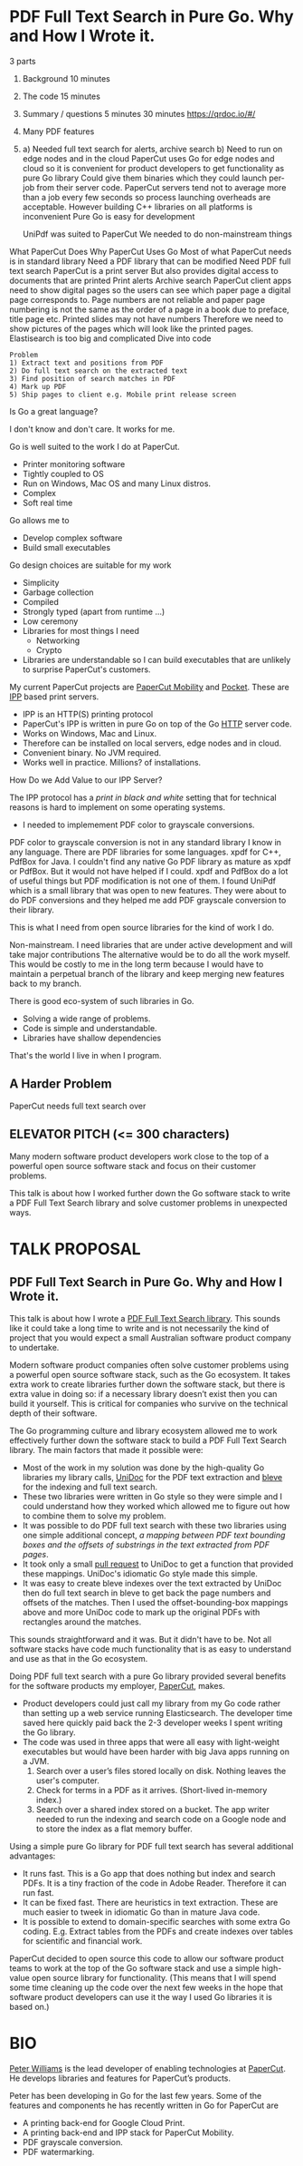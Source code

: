 PDF Full Text Search in Pure Go. Why and How I Wrote it.
========================================================

3 parts
1) Background         10 minutes
2) The code           15 minutes
3) Summary / questions 5 minutes
30 minutes
https://qrdoc.io/#/

1) Many PDF features
2) a) Needed full text search for alerts, archive search
   b) Need to run on edge nodes and in the cloud
   PaperCut uses Go for edge nodes and cloud so it is convenient for product developers to get
   functionality as pure Go library
   Could give them binaries which they could launch per-job from their server code. PaperCut
   servers tend not to average more than a job every few seconds so process launching overheads are
   acceptable.
   However building C++ libraries on all platforms is inconvenient
   Pure Go is easy for development

   UniPdf was suited to PaperCut
   We needed to do non-mainstream things

What PaperCut Does
Why PaperCut Uses Go
Most of what PaperCut needs is in standard library
Need a PDF library that can be modified
Need PDF full text search
    PaperCut is a print server
    But also provides digital access to documents that are printed
        Print alerts
        Archive search
    PaperCut client apps need to show digital pages so the users can see which paper page a digital
    page corresponds to. Page numbers are not reliable and paper page numbering is not the same as
    the order of a page in a book due to preface, title page etc. Printed slides may not have numbers
    Therefore we need to show pictures of the pages which will look like the printed pages.
    Elastisearch is too big and complicated
    Dive into code

    Problem
    1) Extract text and positions from PDF
    2) Do full text search on the extracted text
    3) Find position of search matches in PDF
    4) Mark up PDF
    5) Ship pages to client e.g. Mobile print release screen




Is Go a great language?

I don't know and don't care. It works for me.

Go is well suited to the work I do at PaperCut.

* Printer monitoring software
* Tightly coupled to OS
* Run on Windows, Mac OS and many Linux distros.
* Complex
* Soft real time

Go allows me to

* Develop complex software
* Build small executables

Go design choices are suitable for my work

* Simplicity
* Garbage collection
* Compiled
* Strongly typed (apart from runtime ...)
* Low ceremony
* Libraries for most things I need
  - Networking
  - Crypto
* Libraries are understandable so I can build executables that are unlikely to surprise PaperCut's
customers.

My current PaperCut projects are [PaperCut Mobility](https://www.papercut.com/tour/mobility-print/) and
[Pocket](https://www.papercut.com/products/papercut-pocket/). These are
[IPP](https://en.wikipedia.org/wiki/Internet_Printing_Protocol) based print servers.

* IPP is an HTTP(S) printing protocol
* PaperCut's IPP is written in pure Go on top of the Go [HTTP](https://golang.org/pkg/net/http/)
server code.
* Works on Windows, Mac and Linux.
* Therefore can be installed on local servers, edge nodes and in cloud.
* Convenient binary. No JVM required.
* Works well in practice. Millions? of installations.

How Do we Add Value to our IPP Server?

The IPP protocol has a _print in black and white_ setting that for technical reasons is hard to
implement on some operating systems.

* I needed to implemement PDF color to grayscale conversions.

PDF color to grayscale conversion is not in any standard library I know in any language.
There are PDF libraries for some languages. xpdf for C++, PdfBox for Java.
I couldn't find any native Go PDF library as mature as xpdf or PdfBox.
But it would not have helped if I could. xpdf and PdfBox do a lot of useful things but PDF modification
is not one of them.
I found UniPdf which is a small library that was open to new features. They were about to do PDF
conversions and they helped me add PDF grayscale conversion to their library.

This is what I need from open source libraries for the kind of work I do.

Non-mainstream. I need libraries that are under active development and will take major contributions
The alternative would be to do all the work myself. This would be costly to me in the long term
because I would have to maintain a
perpetual branch of the library and keep merging new features back to my branch.

There is good eco-system of such libraries in Go.

* Solving a wide range of problems.
* Code is simple and understandable.
* Libraries have shallow dependencies

That's the world I live in when I program.

A Harder Problem
----------------
PaperCut needs full text search over






ELEVATOR PITCH (<= 300 characters)
--------------

Many modern software product developers work close to the top of a powerful open source
software stack and focus on their customer problems.

This talk is about how I worked further down the Go software stack to write a PDF Full Text
Search library and solve customer problems in unexpected ways.

TALK PROPOSAL
=============

PDF Full Text Search in Pure Go. Why and How I Wrote it.
-------------------------------------------------------

This talk is about how I wrote a
[PDF Full Text Search library](https://github.com/PaperCutSoftware/pdfsearch). This sounds like it
could take a long time to write and is not necessarily the kind of project that you would
expect a small Australian software product company to undertake.

Modern software product companies often solve customer problems using a powerful open source
software stack, such as the Go ecosystem. It takes extra work to create libraries further down the
software stack, but there is extra value in doing so: if a necessary
library doesn’t exist then you can build it yourself. This is critical for companies who survive on
the technical depth of their software.

The Go programming culture and library ecosystem allowed me to work effectively further down the
software stack to build a PDF Full Text Search library. The main factors that made it possible were:

* Most of the work in my solution was done by the high-quality Go libraries my library calls,
 [UniDoc](https://unidoc.io/) for the PDF text extraction and
 [bleve](http://blevesearch.com/) for the indexing and full text search.
* These two libraries were written in Go style so they were simple and I could understand how they
 worked which allowed me to figure out how to combine them to solve my problem.
* It was possible to do PDF full text search with these two libraries using one simple additional
  concept, _a mapping between PDF text bounding boxes and the offsets of substrings in the text extracted from PDF pages_.
* It took only a small [pull request](https://github.com/unidoc/unipdf/pull/75) to UniDoc to get a
 function that provided these mappings. UniDoc's idiomatic Go style made this simple.
* It was easy to create bleve indexes over the text extracted by UniDoc then do full text search in
 bleve to get back the page numbers and offsets of the matches. Then I used the offset-bounding-box mappings above and more UniDoc code to mark up the original PDFs with rectangles around the matches.

This sounds straightforward and it was. But it didn't have to be. Not all software stacks have code
much functionality that is as easy to understand and use as that in the Go ecosystem.

Doing PDF full text search with a pure Go library provided several benefits for the software
products my employer, [PaperCut](https://www.papercut.com/), makes.
* Product developers could just call my library from my Go code rather than setting up a web service
 running Elasticsearch. The developer time saved here quickly paid back the 2-3 developer weeks I
 spent writing the Go library.
* The code was used in three apps that were all easy with light-weight executables but would have
been harder with big Java apps running on a JVM.
  1) Search over a user’s files stored locally on disk. Nothing leaves the user's computer.
  2) Check for terms in a PDF as it arrives. (Short-lived in-memory index.)
  3) Search over a shared index stored on a bucket. The app writer needed to run the indexing and
   search code on a Google node and to store the index as a flat memory buffer.

Using a simple pure Go library for PDF full text search has several additional advantages:
* It runs fast. This is a Go app that does nothing but index and search PDFs. It is a tiny fraction
  of the code in Adobe Reader. Therefore it can run fast.
* It can be fixed fast. There are heuristics in text extraction. These are much easier to tweek in
  idiomatic Go than in mature Java code.
* It is possible to extend to domain-specific searches with some extra Go coding. E.g. Extract
 tables from the PDFs and create indexes over tables for scientific and financial work.

PaperCut decided to open source this code to allow our software product teams to work at the top of
the Go software stack and use a simple high-value open source library for functionality. (This means
that I will spend some time cleaning up the code over the next few weeks in the hope that software
product developers can use it the way I used Go libraries it is based on.)

BIO
===
[Peter Williams](https://www.linkedin.com/in/peterwilliams97/) is the lead developer of
enabling technologies at [PaperCut](https://www.papercut.com/). He develops libraries and features
for PaperCut’s products.

Peter has been developing in Go for the last few years. Some of the features and components he has
recently written in Go for PaperCut are

* A printing back-end for Google Cloud Print.
* A printing back-end and IPP stack for PaperCut Mobility.
* PDF grayscale conversion.
* PDF watermarking.

